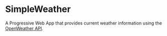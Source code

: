 # SimpleWeather
A Progressive Web App that provides current weather information using the [OpenWeather API](https://openweathermap.org/).
